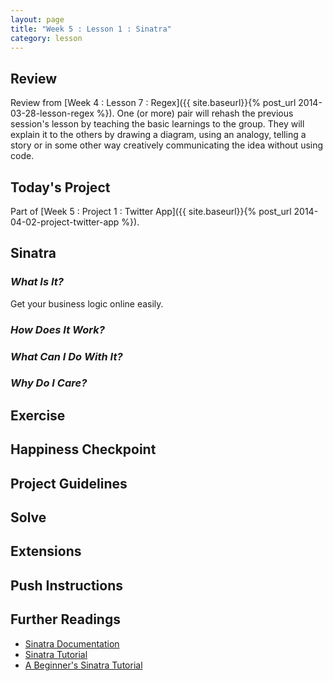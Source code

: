 ```yaml
---
layout: page
title: "Week 5 : Lesson 1 : Sinatra"
category: lesson
---
```


## Review

Review from [Week 4 : Lesson 7 : Regex]({{ site.baseurl}}{% post_url 2014-03-28-lesson-regex %}).  One (or more) pair will rehash the previous session's lesson by teaching the basic learnings to the group.  They will explain it to the others by drawing a diagram, using an analogy, telling a story or in some other way creatively communicating the idea without using code.

## Today's Project<a name="todays-project"></a>

Part of [Week 5 : Project 1 : Twitter App]({{ site.baseurl}}{% post_url 2014-04-02-project-twitter-app %}).

## Sinatra

### _What Is It?_
Get your business logic online easily.

### _How Does It Work?_

### _What Can I Do With It?_

### _Why Do I Care?_

## Exercise

## Happiness Checkpoint

## Project Guidelines

## Solve

## Extensions

## Push Instructions

## Further Readings

* [Sinatra Documentation](http://www.sinatrarb.com/)
* [Sinatra Tutorial](http://mherman.org/blog/2013/06/08/designing-with-class-sinatra-plus-postgresql-plus-heroku/#.Uth7sGRDucw)
* [A Beginner's Sinatra Tutorial](http://joeyates.info/2010/04/07/a-beginners-sinatra-tutorial/)



